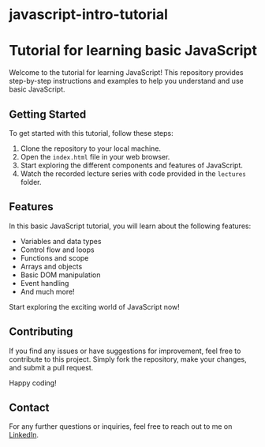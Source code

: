 # javascript-intro-tutorial
# Tutorial for learning basic JavaScript

Welcome to the tutorial for learning JavaScript! This repository provides step-by-step instructions and examples to help you understand and use basic JavaScript. 

## Getting Started

To get started with this tutorial, follow these steps:

1. Clone the repository to your local machine.
2. Open the `index.html` file in your web browser.
3. Start exploring the different components and features of JavaScript.
4. Watch the recorded lecture series with code provided in the `lectures` folder.
   
## Features

In this basic JavaScript tutorial, you will learn about the following features:

- Variables and data types
- Control flow and loops
- Functions and scope
- Arrays and objects
- Basic DOM manipulation
- Event handling
- And much more!

Start exploring the exciting world of JavaScript now!

## Contributing

If you find any issues or have suggestions for improvement, feel free to contribute to this project. Simply fork the repository, make your changes, and submit a pull request.

Happy coding! 

## Contact

For any further questions or inquiries, feel free to reach out to me on [LinkedIn](https://www.linkedin.com/in/charlielindgren).


